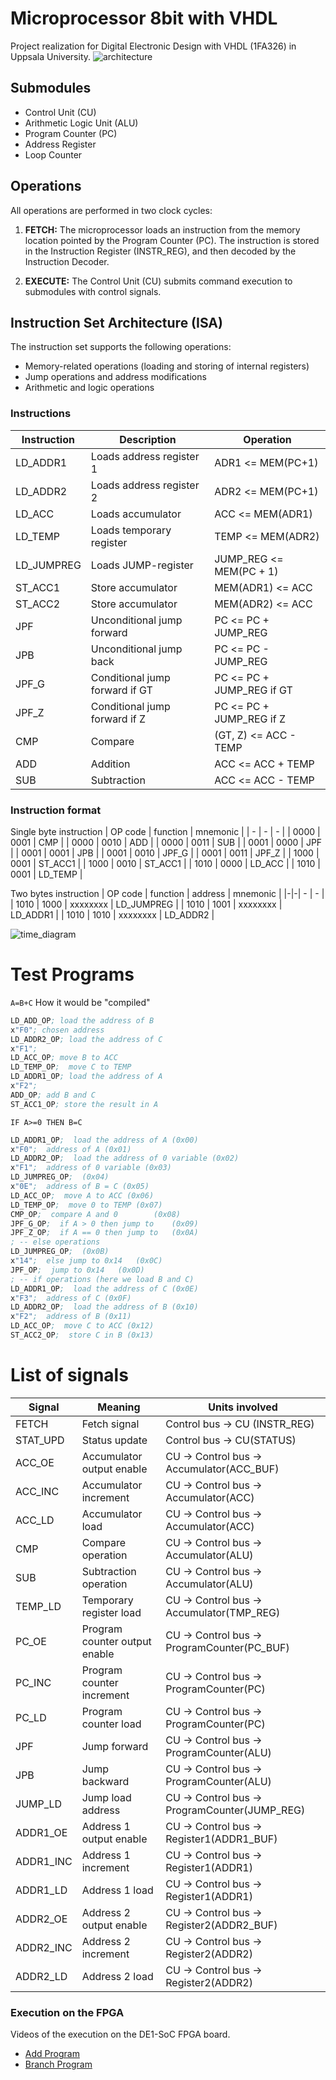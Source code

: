 # Microprocessor 8bit with VHDL
Project realization for Digital Electronic Design with VHDL (1FA326) in Uppsala University.
![architecture](images/architecture.png)

## Submodules

- Control Unit (CU)
- Arithmetic Logic Unit (ALU)
- Program Counter (PC)
- Address Register
- Loop Counter

## Operations

All operations are performed in two clock cycles:

1. **FETCH:** The microprocessor loads an instruction from the memory location pointed by the Program Counter (PC). The instruction is stored in the Instruction Register (INSTR_REG), and then decoded by the Instruction Decoder.

2. **EXECUTE:** The Control Unit (CU) submits command execution to submodules with control signals.

## Instruction Set Architecture (ISA)

The instruction set supports the following operations:

- Memory-related operations (loading and storing of internal registers)
- Jump operations and address modifications
- Arithmetic and logic operations

### Instructions
| Instruction | Description | Operation |
| ----------- | ----------- | --------- |
| LD_ADDR1    | Loads address register 1 | ADR1 <= MEM(PC+1) |
| LD_ADDR2    | Loads address register 2 | ADR2 <= MEM(PC+1) |
| LD_ACC      | Loads accumulator | ACC <= MEM(ADR1) |
| LD_TEMP     | Loads temporary register | TEMP <= MEM(ADR2) |
| LD_JUMPREG  | Loads JUMP-register | JUMP_REG <= MEM(PC + 1) |
| ST_ACC1     | Store accumulator | MEM(ADR1) <= ACC |
| ST_ACC2     | Store accumulator | MEM(ADR2) <= ACC |
| JPF         | Unconditional jump forward | PC <= PC + JUMP_REG |
| JPB         | Unconditional jump back | PC <= PC - JUMP_REG |
| JPF_G       | Conditional jump forward if GT | PC <= PC + JUMP_REG if GT |
| JPF_Z       | Conditional jump forward if Z | PC <= PC + JUMP_REG if Z |
| CMP         | Compare | (GT, Z) <= ACC - TEMP |
| ADD         | Addition | ACC <= ACC + TEMP |
| SUB         | Subtraction | ACC <= ACC - TEMP |

### Instruction format
Single byte instruction
| OP code | function | mnemonic |
| - | - | - |
| 0000 | 0001 | CMP |
| 0000 | 0010 | ADD |
| 0000 | 0011 | SUB |
| 0001 | 0000 | JPF | 
| 0001 | 0001 | JPB | 
| 0001 | 0010 | JPF_G |
| 0001 | 0011 | JPF_Z |
| 1000 | 0001 | ST_ACC1 |
| 1000 | 0010 | ST_ACC1 |
| 1010 | 0000 | LD_ACC |
| 1010 | 0001 | LD_TEMP |

Two bytes instruction
| OP code | function | address | mnemonic |
|-|-| - | - |
| 1010 | 1000 | xxxxxxxx | LD_JUMPREG |
| 1010 | 1001 | xxxxxxxx | LD_ADDR1 |
| 1010 | 1010 | xxxxxxxx | LD_ADDR2 |

![time_diagram](images/time_diagram.png)

# Test Programs
`A=B+C`
How it would be "compiled"
```asm
LD_ADD_OP; load the address of B
x"F0"; chosen address
LD_ADDR2_OP; load the address of C
x"F1";
LD_ACC_OP; move B to ACC
LD_TEMP_OP;  move C to TEMP
LD_ADDR1_OP; load the address of A
x"F2";
ADD_OP; add B and C
ST_ACC1_OP; store the result in A
```

`IF A>=0 THEN B=C`
```asm
LD_ADDR1_OP;  load the address of A (0x00)
x"F0";  address of A (0x01)
LD_ADDR2_OP;  load the address of 0 variable (0x02)
x"F1";  address of 0 variable (0x03)
LD_JUMPREG_OP;  (0x04)
x"0E";  address of B = C (0x05)
LD_ACC_OP;  move A to ACC (0x06)
LD_TEMP_OP;  move 0 to TEMP (0x07)
CMP_OP;  compare A and 0 		(0x08)
JPF_G_OP;  if A > 0 then jump to 	(0x09)
JPF_Z_OP;  if A == 0 then jump to 	(0x0A)
; -- else operations
LD_JUMPREG_OP;  (0x0B)
x"14";  else jump to 0x14	(0x0C)
JPF_OP;  jump to 0x14	(0x0D)
; -- if operations (here we load B and C)
LD_ADDR1_OP;  load the address of C (0x0E)
x"F3";  address of C (0x0F)
LD_ADDR2_OP;  load the address of B (0x10)
x"F2";  address of B (0x11)
LD_ACC_OP;  move C to ACC (0x12)
ST_ACC2_OP;  store C in B (0x13)
```

# List of signals
| Signal    | Meaning           | Units involved                  |
| --------- | ----------------- | ------------------------------- |
| FETCH     | Fetch signal      | Control bus -> CU (INSTR_REG)          |
| STAT_UPD  | Status update     | Control bus -> CU(STATUS) |
| ACC_OE    | Accumulator output enable | CU -> Control bus -> Accumulator(ACC_BUF) |
| ACC_INC   | Accumulator increment   | CU -> Control bus -> Accumulator(ACC) |
| ACC_LD    | Accumulator load        | CU -> Control bus -> Accumulator(ACC) |
| CMP       | Compare operation       | CU -> Control bus -> Accumulator(ALU) |
| SUB       | Subtraction operation   | CU -> Control bus -> Accumulator(ALU) |
| TEMP_LD   | Temporary register load | CU -> Control bus -> Accumulator(TMP_REG) |
| PC_OE     | Program counter output enable | CU -> Control bus -> ProgramCounter(PC_BUF) |
| PC_INC    | Program counter increment | CU -> Control bus -> ProgramCounter(PC) |
| PC_LD     | Program counter load | CU -> Control bus -> ProgramCounter(PC) |
| JPF       | Jump forward        | CU -> Control bus -> ProgramCounter(ALU) |
| JPB       | Jump backward       | CU -> Control bus -> ProgramCounter(ALU) |
| JUMP_LD   | Jump load address   | CU -> Control bus -> ProgramCounter(JUMP_REG) |
| ADDR1_OE  | Address 1 output enable | CU -> Control bus -> Register1(ADDR1_BUF) |
| ADDR1_INC | Address 1 increment     | CU -> Control bus -> Register1(ADDR1) |
| ADDR1_LD  | Address 1 load          | CU -> Control bus -> Register1(ADDR1)  |
| ADDR2_OE  | Address 2 output enable | CU -> Control bus -> Register2(ADDR2_BUF)  |
| ADDR2_INC | Address 2 increment     | CU -> Control bus -> Register2(ADDR2)  |
| ADDR2_LD  | Address 2 load          | CU -> Control bus -> Register2(ADDR2)  |

### Execution on the FPGA
Videos of the execution on the DE1-SoC FPGA board.
- [Add Program](https://drive.google.com/file/d/1Jgky0CRWGgtvu1gbJoBRLZBz2IVZI-pI/view?usp=sharing)
- [Branch Program](https://drive.google.com/file/d/12SLZNjsHIX3QHUZwtROI03yDijUwk06g/view?usp=sharing)
